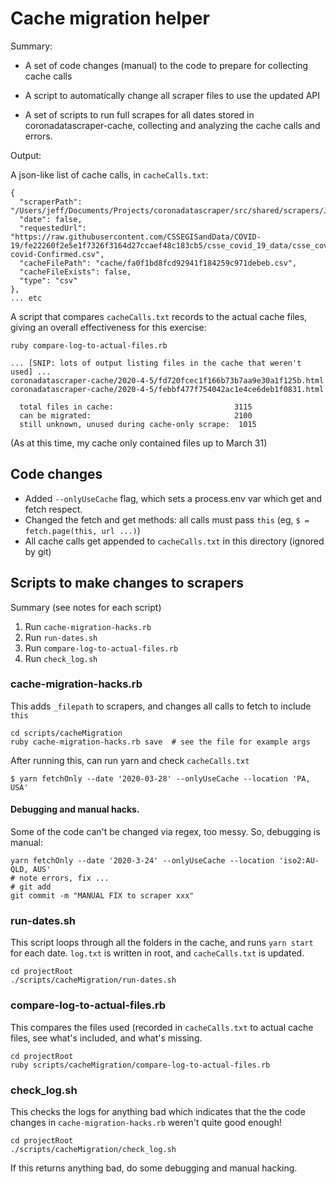 # Cache migration helper

Summary:

* A set of code changes (manual) to the code to prepare for collecting
  cache calls

* A script to automatically change all scraper files to use the
  updated API

* A set of scripts to run full scrapes for all dates stored in
  coronadatascraper-cache, collecting and analyzing the cache calls
  and errors.

Output:

A json-like list of cache calls, in `cacheCalls.txt`:

```
{
  "scraperPath": "/Users/jeff/Documents/Projects/coronadatascraper/src/shared/scrapers/JHU.js",
  "date": false,
  "requestedUrl": "https://raw.githubusercontent.com/CSSEGISandData/COVID-19/fe22260f2e5e1f7326f3164d27ccaef48c183cb5/csse_covid_19_data/csse_covid_19_time_series/time_series_19-covid-Confirmed.csv",
  "cacheFilePath": "cache/fa0f1bd8fcd92941f184259c971debeb.csv",
  "cacheFileExists": false,
  "type": "csv"
},
... etc
```

A script that compares `cacheCalls.txt` records to the actual cache
files, giving an overall effectiveness for this exercise:

```
ruby compare-log-to-actual-files.rb

... [SNIP: lots of output listing files in the cache that weren't used] ...
coronadatascraper-cache/2020-4-5/fd720fcec1f166b73b7aa9e30a1f125b.html
coronadatascraper-cache/2020-4-5/febbf477f754042ac1e4ce6deb1f0831.html

  total files in cache:                           3115
  can be migrated:                                2100
  still unknown, unused during cache-only scrape:  1015
```

(As at this time, my cache only contained files up to March 31)


## Code changes

* Added `--onlyUseCache` flag, which sets a process.env var which get and fetch respect.
* Changed the fetch and get methods: all calls must pass `this` (eg, `$ = fetch.page(this, url ...)`)
* All cache calls get appended to `cacheCalls.txt` in this directory (ignored by git)


## Scripts to make changes to scrapers

Summary (see notes for each script)

1. Run `cache-migration-hacks.rb`
2. Run `run-dates.sh`
3. Run `compare-log-to-actual-files.rb`
4. Run `check_log.sh`


### cache-migration-hacks.rb

This adds `_filepath` to scrapers, and changes all calls to fetch to include `this`

```
cd scripts/cacheMigration
ruby cache-migration-hacks.rb save  # see the file for example args
```

After running this, can run yarn and check `cacheCalls.txt`

```
$ yarn fetchOnly --date '2020-03-28' --onlyUseCache --location 'PA, USA'
```

#### Debugging and manual hacks.

Some of the code can't be changed via regex, too messy.  So, debugging is manual:

```
yarn fetchOnly --date '2020-3-24' --onlyUseCache --location 'iso2:AU-QLD, AUS'
# note errors, fix ...
# git add
git commit -m "MANUAL FIX to scraper xxx"
```


### run-dates.sh

This script loops through all the folders in the cache, and runs `yarn
start` for each date.  `log.txt` is written in root, and
`cacheCalls.txt` is updated.

```
cd projectRoot
./scripts/cacheMigration/run-dates.sh
```

### compare-log-to-actual-files.rb

This compares the files used (recorded in `cacheCalls.txt` to actual
cache files, see what's included, and what's missing.

```
cd projectRoot
ruby scripts/cacheMigration/compare-log-to-actual-files.rb
```

### check_log.sh

This checks the logs for anything bad which indicates that the the code changes in `cache-migration-hacks.rb` weren't quite good enough!

```
cd projectRoot
./scripts/cacheMigration/check_log.sh
```

If this returns anything bad, do some debugging and manual hacking.

